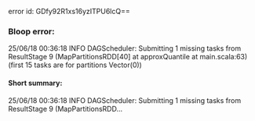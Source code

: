 error id: GDfy92R1xs16yzITPU6lcQ==
### Bloop error:

25/06/18 00:36:18 INFO DAGScheduler: Submitting 1 missing tasks from ResultStage 9 (MapPartitionsRDD[40] at approxQuantile at main.scala:63) (first 15 tasks are for partitions Vector(0))
#### Short summary: 

25/06/18 00:36:18 INFO DAGScheduler: Submitting 1 missing tasks from ResultStage 9 (MapPartitionsRDD...
